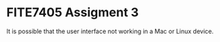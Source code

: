 # FITE7405 Assigment 3

It is possible that the user interface not working in a Mac or Linux device.
